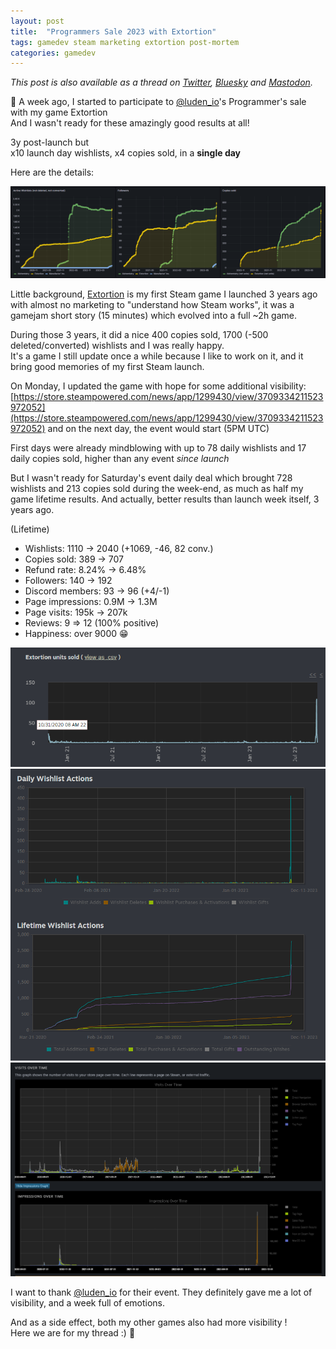```yaml
---
layout: post
title:  "Programmers Sale 2023 with Extortion"
tags: gamedev steam marketing extortion post-mortem
categories: gamedev
---
```


*This post is also available as a thread on [Twitter](https://twitter.com/Elanis42/status/1712146551038980376), [Bluesky](https://bsky.app/profile/elanis.bsky.social/post/3kbiia2tjzl2o) and [Mastodon](https://mastodon.gamedev.place/@Elanis/111217403511029788).*

🧵 A week ago, I started to participate to [@luden_io](https://luden.io)'s Programmer's sale with my game Extortion  
And I wasn't ready for these amazingly good results at all!  

3y post-launch but  
x10 launch day wishlists, x4 copies sold, in a **single day**  

Here are the details:

![](/assets/img/2023-10-11-programmers-sale-2023_grafana.png)

Little background, [Extortion](https://store.steampowered.com/app/1299430/Extortion/) is my first Steam game I launched 3 years ago with almost no marketing to "understand how Steam works", it was a gamejam short story (15 minutes) which evolved into a full ~2h game.  

During those 3 years, it did a nice 400 copies sold, 1700 (-500 deleted/converted) wishlists and I was really happy.  
It's a game I still update once a while because I like to work on it, and it bring good memories of my first Steam launch.  
  
On Monday, I updated the game with hope for some additional visibility: [https://store.steampowered.com/news/app/1299430/view/3709334211523972052](https://store.steampowered.com/news/app/1299430/view/3709334211523972052) and on the next day, the event would start (5PM UTC)

First days were already mindblowing with up to 78 daily wishlists and 17 daily copies sold, higher than any event *since launch*

But I wasn't ready for Saturday's event daily deal which brought 728 wishlists and 213 copies sold during the week-end, as much as half my game lifetime results. And actually, better results than launch week itself, 3 years ago.

(Lifetime)

- Wishlists: 1110 → 2040 (+1069, -46, 82 conv.)
- Copies sold: 389 → 707
- Refund rate: 8.24% → 6.48%
- Followers: 140 → 192
- Discord members: 93 → 96 (+4/-1)
- Page impressions: 0.9M → 1.3M
- Page visits: 195k → 207k
- Reviews: 9 => 12 (100% positive)
- Happiness: over 9000 😁

![](/assets/img/2023-10-11-programmers-sale-2023_copies.png)
![](/assets/img/2023-10-11-programmers-sale-2023_wishlists.png)
![](/assets/img/2023-10-11-programmers-sale-2023_impressions.png)


I want to thank [@luden_io](https://luden.io) for their event. They definitely gave me a lot of visibility, and a week full of emotions.  

And as a side effect, both my other games also had more visibility !  
Here we are for my thread :) 🧵